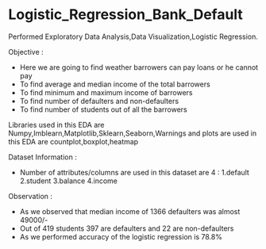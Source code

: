 # Logistic_Regression_Bank_Default
Performed Exploratory Data Analysis,Data Visualization,Logistic Regression.

Objective :

* Here we are going to find weather barrowers can pay loans or he cannot pay
* To find average and median income of the total barrowers
* To find minimum and maximum income of barrowers
* To find number of defaulters and non-defaulters
* To find number of students out of all the barrowers

Libraries used in this EDA are Numpy,Imblearn,Matplotlib,Sklearn,Seaborn,Warnings and plots are used in this EDA are countplot,boxplot,heatmap


Dataset Information :

* Number of attributes/columns are used in this dataset are 4 :
  1.default
  2.student
  3.balance
  4.income

Observation :

* As we observed that median income of 1366 defaulters was almost 49000/-
* Out of 419 students 397 are defaulters and 22 are non-defaulters
* As we performed accuracy of the logistic regression is 78.8%  
	      	
